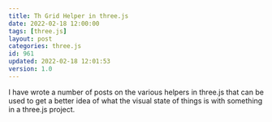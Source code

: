 ```yaml
---
title: Th Grid Helper in three.js
date: 2022-02-18 12:00:00
tags: [three.js]
layout: post
categories: three.js
id: 961
updated: 2022-02-18 12:01:53
version: 1.0
---
```


I have wrote a number of posts on the various helpers in three.js that can be used to get a better idea of what the visual state of things is with something in a three.js project.

<!-- more -->


